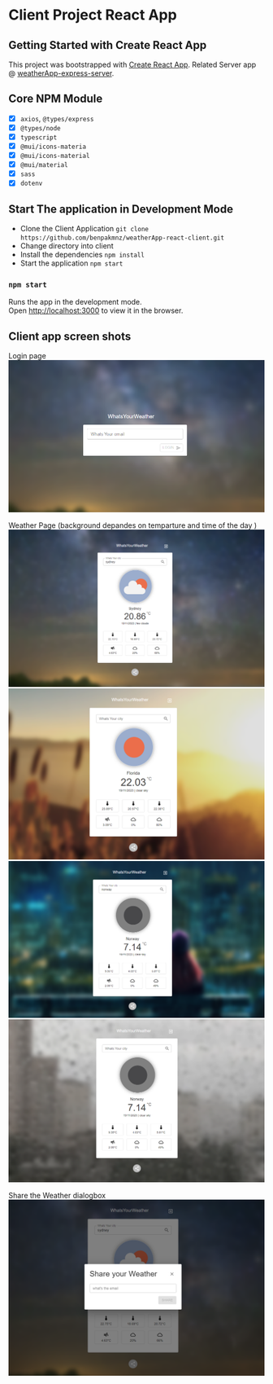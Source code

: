 # Client Project React App

## Getting Started with Create React App

This project was bootstrapped with [Create React App](https://github.com/facebook/create-react-app).
Related Server app @ [weatherApp-express-server](https://github.com/benpakmnz/weatherApp-express-server).

## Core NPM Module

- [x] `axios`, `@types/express`
- [x] `@types/node`
- [x] `typescript`
- [x] `@mui/icons-materia`
- [x] `@mui/icons-material`
- [x] `@mui/material`
- [x] `sass`
- [x] `dotenv`

## Start The application in Development Mode

- Clone the Client Application `git clone https://github.com/benpakmnz/weatherApp-react-client.git`
- Change directory into client
- Install the dependencies `npm install`
- Start the application `npm start`

### `npm start`

Runs the app in the development mode.\
Open [http://localhost:3000](http://localhost:3000) to view it in the browser.

## Client app screen shots

Login page
![Workflow](https://github.com/benpakmnz/weatherApp-react-client/blob/main/wiki/weather-screen-4.png)

Weather Page (background depandes on temparture and time of the day )
![Workflow](https://github.com/benpakmnz/weatherApp-react-client/blob/main/wiki/weather-screen-1.png)
![Workflow](https://github.com/benpakmnz/weatherApp-react-client/blob/main/wiki/weather-screen-3.png)
![Workflow](https://github.com/benpakmnz/weatherApp-react-client/blob/main/wiki/weather-screen-5.png)
![Workflow](https://github.com/benpakmnz/weatherApp-react-client/blob/main/wiki/weather-screen-6.png)

Share the Weather dialogbox
![Workflow](https://github.com/benpakmnz/weatherApp-react-client/blob/main/wiki/weather-screen-2.png)
